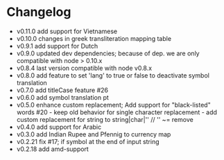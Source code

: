 # Changelog

* v0.11.0  add support for Vietnamese
* v0.10.0  changes in greek transliteration mapping table
* v0.9.1   add support for Dutch
* v0.9.0   updated dev dependencies; because of dep. we are only compatible with node > 0.10.x
* v0.8.4   last version compatible with node v0.8.x
* v0.8.0   add feature to set 'lang' to true or false to deactivate symbol translation
* v0.7.0   add titleCase feature #26
* v0.6.0   add symbol translation pt
* v0.5.0   enhance custom replacement; Add support for "black-listed" words #20 - keep old behavior for single character replacement - add custom replacement for string to string|char|'' // '' ~= remove
* v0.4.0   add support for Arabic
* v0.3.0   add Indian Rupee and Pfennig to currency map
* v0.2.21  fix #17; if symbol at the end of input string
* v0.2.18  add amd-support
